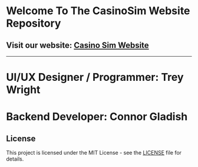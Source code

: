 # Welcome To The CasinoSim Website Repository

## **Visit our website: [Casino Sim Website](https://treywright03.github.io/CasinoSim/)**

---

 # UI/UX Designer / Programmer: Trey Wright

 # Backend Developer: Connor Gladish


## License

This project is licensed under the MIT License - see the [LICENSE](LICENSE) file for details.
